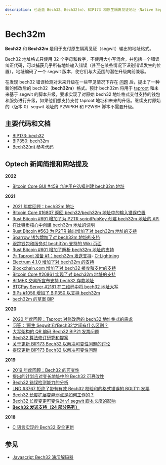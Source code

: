 ```yaml
---
description: 也涵盖 Bech32、Bech32(m)、BIP173 和原生隔离见证地址（Native Segwit Address）
---
```


# Bech32m

**Bech32** 和 **Bech32m** 是用于支付原生隔离见证（segwit）输出的地址格式。

Bech32 地址格式只使用 32 个字母和数字，不使用大小写混合，并包括一个错误纠正代码，可以捕获几乎所有地址输入错误（甚至在某些情况下识别错误发生的位置）。地址编码了一个 segwit 版本，使它们与大范围的潜在升级向前兼容。

在发现 bech32 错误检测对未来升级在一些罕见情况下存在 [问题](https://bitcoinops.org/en/newsletters/2019/11/13/#taproot-review-discussion-and-related-information) 后，提出了一种新的修改后的 bech32（**bech32m**）格式。预计 bech32m 将用于 [taproot](https://bitcoinops.org/en/topics/taproot/) 和未来基于 segwit 的脚本升级，要求实现了对原始 bech32 地址格式支付支持的钱包和服务进行升级，如果他们想支持支付 taproot 地址和未来的升级。继续支付原始的（版本 0）segwit 地址的 P2WPKH 和 P2WSH 脚本不需要升级。

## 主要代码和文档

* [BIP173: bech32](https://github.com/bitcoin/bips/blob/master/bip-0173.mediawiki)
* [BIP350: bech32m](https://github.com/bitcoin/bips/blob/master/bip-0350.mediawiki)
* [Bech32(m) 参考代码](https://github.com/sipa/bech32)

## Optech 新闻简报和网站提及

**2022**

* [Bitcoin Core GUI #459 允许用户选择创建 bech32m 地址](https://bitcoinops.org/en/newsletters/2022/01/05/#bitcoin-core-gui-459)

**2021**

* [2021 年度回顾：bech32m 地址](https://bitcoinops.org/en/newsletters/2021/12/22/#bech32m)
* [Bitcoin Core #16807 返回 bech32/bech32m 地址中的输入错误位置](https://bitcoinops.org/en/newsletters/2021/12/01/#bitcoin-core-16807)
* [Rust Bitcoin #691 增加了为 P2TR scriptPubKey 创建 bech32m 地址的 API](https://bitcoinops.org/en/newsletters/2021/11/17/#rust-bitcoin-691)
* [在比特币核心中创建 bech32m 地址的说明](https://bitcoinops.org/en/newsletters/2021/10/20/#testing-taproot)
* [Rust Bitcoin #563 为 P2TR 输出增加了对 bech32m 地址的支持](https://bitcoinops.org/en/newsletters/2021/10/06/#rust-bitcoin-563)
* [Sparrow 钱包增加了对 bech32m 地址的支持](https://bitcoinops.org/en/newsletters/2021/07/21/#sparrow-1-4-3-supports-p2tr)
* [跟踪钱包和服务对 bech32m 支持的 Wiki 页面](https://bitcoinops.org/en/newsletters/2021/07/14/#tracking-bech32m-support)
* [Rust Bitcoin #601 增加了解析 bech32m 地址的支持](https://bitcoinops.org/en/newsletters/2021/06/23/#rust-bitcoin-601)
* [为 Taproot 准备 #1：bech32m 发送支持](https://bitcoinops.org/en/newsletters/2021/06/23/#preparing-for-taproot-1-bech32m-sending-support)- [C-Lightning](https://bitcoinops.org/en/newsletters/2021/06/16/#c-lightning-4591)
* [Electrum 4.1.0 增加了对 bech32m 的支持](https://bitcoinops.org/en/newsletters/2021/05/19/#electrum-4-1-0-enhances-lightning-features)
* [Blockchain.com 增加了对 bech32 接收和支付的支持](https://bitcoinops.org/en/newsletters/2021/05/19/#blockchain-com-supports-segwit)
* [Bitcoin Core #20861 实现了对 bech32m 地址的支持](https://bitcoinops.org/en/newsletters/2021/03/24/#bitcoin-core-20861)
* [BitMEX 交易所宣布支持 bech32 存款地址](https://bitcoinops.org/en/newsletters/2021/03/24/#bitmex-announces-bech32-support)
* [BTCPay Server #2181 在二维码中将 bech32 地址大写](https://bitcoinops.org/en/newsletters/2021/03/10/#btcpay-server-2181)
* [BIPs #1056 增加了 BIP350 以支持 bech32m](https://bitcoinops.org/en/newsletters/2021/02/10/#bips-1056)
* [bech32m 的草案 BIP](https://bitcoinops.org/en/newsletters/2021/01/13/#bech32m)

**2020**

* [2020 年度回顾：Taproot 对修改后的 bech32 地址格式的需求](https://bitcoinops.org/en/newsletters/2020/12/23/#taproot)
* [问答：‘原生 Segwit’和‘Bech32’之间有什么区别？](https://bitcoinops.org/en/newsletters/2020/12/16/#what-is-the-difference-between-native-segwit-and-bech32)
* [大写架构的 QR 编码 Bech32 BIP21 发票问题](https://bitcoinops.org/en/newsletters/2020/12/09/#thwarted-upgrade-to-uppercase-bech32-qr-codes)
* [Bech32 算法修订研究和提案](https://bitcoinops.org/en/newsletters/2020/12/09/#bech32-addresses-for-taproot-and-beyond)
* [关于更新 BIP173 Bech32 以解决可变性问题的讨论](https://bitcoinops.org/en/newsletters/2020/10/14/#bech32-addresses-for-taproot)
* [提议更新 BIP173 Bech32 以解决可变性问题](https://bitcoinops.org/en/newsletters/2020/07/22/#bech32-address-updates)

**2019**

* [2019 年度回顾：Bech32 的可变性](https://bitcoinops.org/en/newsletters/2019/12/28/#bech32-mutability)
* [提出的计划应对变长地址中的 Bech32 可篡改性](https://bitcoinops.org/en/newsletters/2019/12/18/#review-bech32-action-plan)
* [Bech32 错误检测能力的分析](https://bitcoinops.org/en/newsletters/2019/12/18/#analysis-of-bech32-error-detection)
* [LND #3767 拒绝了带有有效 Bech32 校验和的格式错误的 BOLT11 发票](https://bitcoinops.org/en/newsletters/2019/12/11/#lnd-3767)
* [Bech32 长度扩展变异弱点是如何工作的？](https://bitcoinops.org/en/newsletters/2019/11/27/#how-does-the-bech32-length-extension-mutation-weakness-work)
* [Bech32 长度变更可变性对 v1 segwit 脚本长度的影响](https://bitcoinops.org/en/newsletters/2019/11/13/#taproot-review-discussion-and-related-information)
* [**Bech32 发送支持（24 部分系列）**](https://bitcoinops.org/en/bech32-sending-support/)

**2018**

* [C 语言实现的 Bech32 安全更新](https://bitcoinops.org/en/newsletters/2018/11/06#bech32-security-update-for-c-implementation)

## 参见

* [Javascript Bech32 演示解码器](http://bitcoin.sipa.be/bech32/demo/demo.html)

